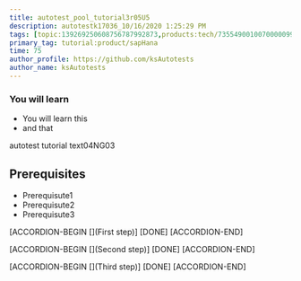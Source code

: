 ```yaml
---
title: autotest_pool_tutorial3r05U5
description: autotestk17036_10/16/2020 1:25:29 PM
tags: [topic:139269250608756787992873,products:tech/73554900100700000996,tutorial:experience/advanced]
primary_tag: tutorial:product/sapHana
time: 75
author_profile: https://github.com/ksAutotests
author_name: ksAutotests
---
```

### You will learn
- You will learn this
- and that

autotest tutorial text04NG03

## Prerequisites
- Prerequisute1
- Prerequisute2
- Prerequisute3

[ACCORDION-BEGIN [](First step)]
[DONE]
[ACCORDION-END]

[ACCORDION-BEGIN [](Second step)]
[DONE]
[ACCORDION-END]

[ACCORDION-BEGIN [](Third step)]
[DONE]
[ACCORDION-END]

